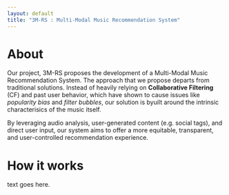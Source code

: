 ```yaml
---
layout: default
title: "3M-RS : Multi-Modal Music Recommendation System"
---
```


# About
Our project, 3M-RS proposes the development of a Multi-Modal Music Recommendation System. The approach that we propose departs
from traditional solutions. Instead of heavily relying on **Collaborative Filtering** (CF) and past user behavior, which have
shown to cause issues like _popularity bias_ and _filter bubbles_, our solution is byuilt around the intrinsic characterisics
of the music itself.


By leveraging audio analysis, user-generated content (e.g. social tags), and direct user input, our system aims to offer a more
equitable, transparent, and user-controlled recommendation experience.

# How it works
text goes here.